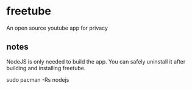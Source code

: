 # freetube
An open source youtube app for privacy

## notes
NodeJS is only needed to build the app. You can safely uninstall it after building and installing freetube.

sudo pacman -Rs nodejs

